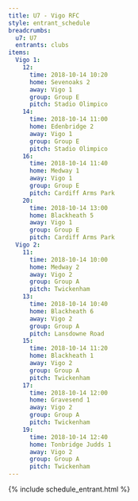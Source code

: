 ```yaml
---
title: U7 - Vigo RFC
style: entrant_schedule
breadcrumbs:
  u7: U7
  entrants: clubs
items:
  Vigo 1:
    12:
      time: 2018-10-14 10:20
      home: Sevenoaks 2
      away: Vigo 1
      group: Group E
      pitch: Stadio Olimpico
    14:
      time: 2018-10-14 11:00
      home: Edenbridge 2
      away: Vigo 1
      group: Group E
      pitch: Stadio Olimpico
    16:
      time: 2018-10-14 11:40
      home: Medway 1
      away: Vigo 1
      group: Group E
      pitch: Cardiff Arms Park
    20:
      time: 2018-10-14 13:00
      home: Blackheath 5
      away: Vigo 1
      group: Group E
      pitch: Cardiff Arms Park
  Vigo 2:
    11:
      time: 2018-10-14 10:00
      home: Medway 2
      away: Vigo 2
      group: Group A
      pitch: Twickenham
    13:
      time: 2018-10-14 10:40
      home: Blackheath 6
      away: Vigo 2
      group: Group A
      pitch: Lansdowne Road
    15:
      time: 2018-10-14 11:20
      home: Blackheath 1
      away: Vigo 2
      group: Group A
      pitch: Twickenham
    17:
      time: 2018-10-14 12:00
      home: Gravesend 1
      away: Vigo 2
      group: Group A
      pitch: Twickenham
    19:
      time: 2018-10-14 12:40
      home: Tonbridge Judds 1
      away: Vigo 2
      group: Group A
      pitch: Twickenham
---
```


{% include schedule_entrant.html %}
